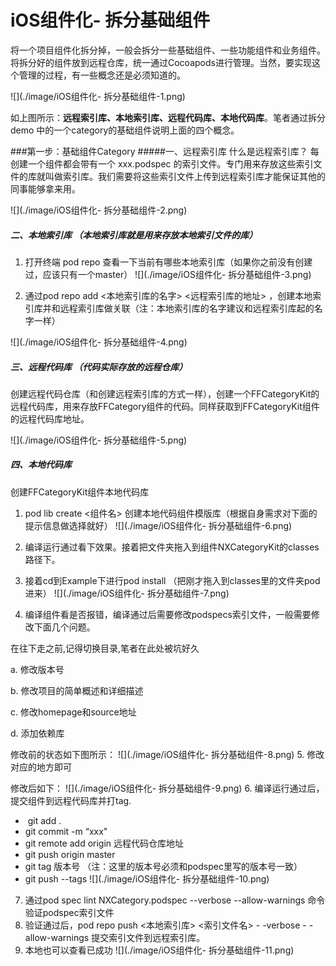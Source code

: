 # iOS组件化- 拆分基础组件

将一个项目组件化拆分掉，一般会拆分一些基础组件、一些功能组件和业务组件。将拆分好的组件放到远程仓库，统一通过Cocoapods进行管理。当然，要实现这个管理的过程，有一些概念还是必须知道的。

![](./image/iOS组件化- 拆分基础组件-1.png)

如上图所示：**远程索引库、本地索引库、远程代码库、本地代码库**。笔者通过拆分demo 中的一个category的基础组件说明上面的四个概念。

###第一步：基础组件Category
#####一、远程索引库 什么是远程索引库？
每创建一个组件都会带有一个 xxx.podspec 的索引文件。专门用来存放这些索引文件的库就叫做索引库。我们需要将这些索引文件上传到远程索引库才能保证其他的同事能够拿来用。

![](./image/iOS组件化- 拆分基础组件-2.png)

#####  二、本地索引库 （本地索引库就是用来存放本地索引文件的库）
1. 打开终端 pod repo 查看一下当前有哪些本地索引库（如果你之前没有创建过，应该只有一个master）
![](./image/iOS组件化- 拆分基础组件-3.png)

2. 通过pod repo add <本地索引库的名字>  <远程索引库的地址> ，创建本地索引库并和远程索引库做关联（注：本地索引库的名字建议和远程索引库起的名字一样）

![](./image/iOS组件化- 拆分基础组件-4.png)

##### 三、远程代码库 （代码实际存放的远程仓库）

创建远程代码仓库（和创建远程索引库的方式一样），创建一个FFCategoryKit的远程代码库，用来存放FFCategory组件的代码。同样获取到FFCategoryKit组件的远程代码库地址。

![](./image/iOS组件化- 拆分基础组件-5.png)

##### 四、本地代码库
创建FFCategoryKit组件本地代码库

1. pod lib create <组件名>  创建本地代码组件模版库（根据自身需求对下面的提示信息做选择就好）
![](./image/iOS组件化- 拆分基础组件-6.png)

2. 编译运行通过看下效果。接着把文件夹拖入到组件NXCategoryKit的classes路径下。
3. 接着cd到Example下进行pod install （把刚才拖入到classes里的文件夹pod进来）
![](./image/iOS组件化- 拆分基础组件-7.png)
4. 编译组件看是否报错，编译通过后需要修改podspecs索引文件，一般需要修改下面几个问题。


在往下走之前,记得切换目录,笔者在此处被坑好久

 a. 修改版本号

 b. 修改项目的简单概述和详细描述

 c. 修改homepage和source地址

 d. 添加依赖库

修改前的状态如下图所示：
![](./image/iOS组件化- 拆分基础组件-8.png)
5. 修改对应的地方即可

修改后如下：
![](./image/iOS组件化- 拆分基础组件-9.png)
6. 编译运行通过后，提交组件到远程代码库并打tag. 
-  git add . 
- git commit -m “xxx" 
- git remote add origin 远程代码仓库地址 
- git push origin master 
- git tag 版本号 （注：这里的版本号必须和podspec里写的版本号一致） 
- git push --tags
![](./image/iOS组件化- 拆分基础组件-10.png)
7. 通过pod spec lint  NXCategory.podspec --verbose --allow-warnings 命令验证podspec索引文件
8. 验证通过后，pod repo push <本地索引库> <索引文件名> - -verbose - -allow-warnings 提交索引文件到远程索引库。
9. 本地也可以查看已成功
![](./image/iOS组件化- 拆分基础组件-11.png)

